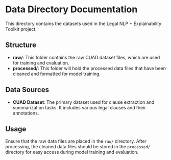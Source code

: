 # Data Directory Documentation

This directory contains the datasets used in the Legal NLP + Explainability Toolkit project.

## Structure

- **raw/**: This folder contains the raw CUAD dataset files, which are used for training and evaluation.
- **processed/**: This folder will hold the processed data files that have been cleaned and formatted for model training.

## Data Sources

- **CUAD Dataset**: The primary dataset used for clause extraction and summarization tasks. It includes various legal clauses and their annotations.

## Usage

Ensure that the raw data files are placed in the `raw/` directory. After processing, the cleaned data files should be stored in the `processed/` directory for easy access during model training and evaluation.